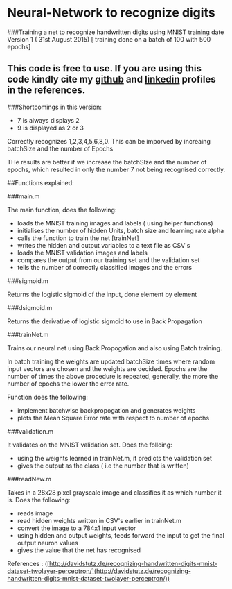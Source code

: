 # Neural-Network to recognize digits
###Training a net to recognize handwritten digits using MNIST training date
Version 1 ( 31st August 2015) [ training done on a batch of 100 with 500 epochs]

## This code is free to use. If you are using this code kindly cite my [github](https://github.com/khannasarthak) and [linkedin](https://www.linkedin.com/in/sarthakkhanna) profiles in the references.


###Shortcomings in this version:

- 7 is always displays 2
- 9 is displayed as 2 or 3

Correctly recognizes 1,2,3,4,5,6,8,0. This can be imporved by increaing batchSize and the number of Epochs

 THe results are better if we increase the batchSIze and the number of epochs, which resulted in only the number 7 not being recognised correctly.

  ##Functions explained:

  ###main.m

  The main function, does the following:
  - loads the MNIST training images and labels ( using helper functions)
  - initialises the number of hidden Units, batch size and learning rate alpha
  - calls the function to train the net [trainNet]
  - writes the hidden and output variables to a text file as CSV's
  - loads the MNIST validation images and labels
  - compares the output from our training set and the validation set
  - tells the number of correctly classified images and the errors

  ###sigmoid.m

  Returns the logistic sigmoid of the input, done element by element

  ###dsigmoid.m

  Returns the derivative of logistic sigmoid to use in Back Propagation

  ###trainNet.m

  Trains our neural net using Back Propogation and also using Batch training.

  In batch training the weights are updated batchSize times where random input vectors are chosen and the weights are decided.
  Epochs are the number of times the above procedure is repeated, generally, the more the number of epochs the lower the error rate.

  Function does the following:
  - implement batchwise backpropogation and generates weights
  - plots the Mean Square Error rate with respect to number of epochs

  ###validation.m

  It validates on the MNIST validation set. Does the folloing:
  - using the weights learned in trainNet.m, it predicts the validation set
  - gives the output as the class ( i.e the number that is written)

  ###readNew.m

  Takes in a 28x28 pixel grayscale image and classifies it as which number it is. Does the following:
  - reads image
  - read hidden weights written in CSV's earlier in trainNet.m
  - convert the image to a 784x1 input vector
  - using hidden and output weights, feeds forward the input to get the final output neuron values
  - gives the value that the net has recognised



 References : ([http://davidstutz.de/recognizing-handwritten-digits-mnist-dataset-twolayer-perceptron/](http://davidstutz.de/recognizing-handwritten-digits-mnist-dataset-twolayer-perceptron/))
